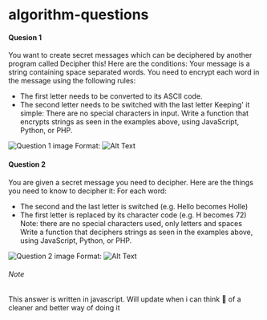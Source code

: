 # algorithm-questions

#### Quesion 1
You want to create secret messages which can be deciphered by another program called Decipher this!
Here are the conditions:
Your message is a string containing space separated words.
You need to encrypt each word in the message using the following rules:
 * The first letter needs to be converted to its ASCII code.
 * The second letter needs to be switched with the last letter
Keeping' it simple: There are no special characters in input.
Write a function that encrypts strings as seen in the examples above, using JavaScript, Python, or PHP.

![Question 1 image](../../tree/master/images/q1)
Format: ![Alt Text](url)

#### Question 2
You are given a secret message you need to decipher. Here are the things you need to know to decipher
it:
For each word:
 * The second and the last letter is switched (e.g. Hello becomes Holle)
 * The first letter is replaced by its character code (e.g. H becomes 72)
Note: there are no special characters used, only letters and spaces
Write a function that deciphers strings as seen in the examples above, using JavaScript, Python, or PHP.

![Question 2 image](../../tree/master/images/q2)
Format: ![Alt Text](url)

###### Note
This answer is written in javascript. 
Will update when i can think :thinking: of a cleaner and better way of doing it 
